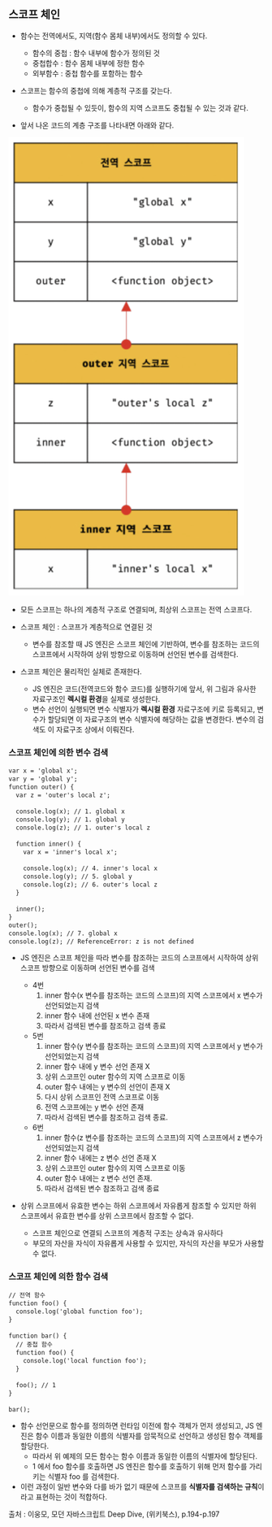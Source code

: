## 스코프 체인
* 함수는 전역에서도, 지역(함수 몸체 내부)에서도 정의할 수 있다.
  * 함수의 중첩 : 함수 내부에 함수가 정의된 것
  * 중첩합수 : 함수 몸체 내부에 정한 함수
  * 외부함수 : 중첩 함수를 포함하는 함수
* 스코프는 함수의 중첩에 의해 계층적 구조를 갖는다.
  * 함수가 중첩될 수 있듯이, 함수의 지역 스코프도 중첩될 수 있는 것과 같다.

* 앞서 나온 코드의 계층 구조를 나타내면 아래와 같다.

![스코프 체인](https://github.com/5nam/TIL/blob/master/JavaScript/%EC%8A%A4%EC%BD%94%ED%94%84/%E1%84%89%E1%85%B3%E1%84%8F%E1%85%B3%E1%84%85%E1%85%B5%E1%86%AB%E1%84%89%E1%85%A3%E1%86%BA%202023-02-03%20%E1%84%8B%E1%85%A9%E1%84%92%E1%85%AE%2010.02.17.png)

* 모든 스코프는 하나의 계층적 구조로 연결되며, 최상위 스코프는 전역 스코프다.
* 스코프 체인 : 스코프가 계층적으로 연결된 것
  * 변수를 참조할 때 JS 엔진은 스코프 체인에 기반하여, 변수를 참조하는 코드의 스코프에서 시작하여 상위 방향으로 이동하며 선언된 변수를 검색한다.

* 스코프 체인은 물리적인 실체로 존재한다.
  * JS 엔진은 코드(전역코드와 함수 코드)를 실행하기에 앞서, 위 그림과 유사한 자료구조인 **렉시컬 환경**을 실제로 생성한다.
  * 변수 선언이 실행되면 변수 식별자가 **렉시컬 환경** 자료구조에 키로 등록되고, 변수가 할당되면 이 자료구조의 변수 식별자에 해당하는 값을 변경한다. 변수의 검색도 이 자료구조 상에서 이뤄진다.
  
### 스코프 체인에 의한 변수 검색
~~~
var x = 'global x';
var y = 'global y';
function outer() {
  var z = 'outer's local z';
  
  console.log(x); // 1. global x
  console.log(y); // 1. global y
  console.log(z); // 1. outer's local z
   
  function inner() {
    var x = 'inner's local x';
    
    console.log(x); // 4. inner's local x
    console.log(y); // 5. global y
    console.log(z); // 6. outer's local z
  }
  
  inner();
}
outer();
console.log(x); // 7. global x
console.log(z); // ReferenceError: z is not defined
~~~

* JS 엔진은 스코프 체인을 따라 변수를 참조하는 코드의 스코프에서 시작하여 상위 스코프 방향으로 이동하며 선언된 변수를 검색
  * 4번
    1. inner 함수(x 변수를 참조하는 코드의 스코프)의 지역 스코프에서 x 변수가 선언되었는지 검색
    2. inner 함수 내에 선언된 x 변수 존재
    3. 따라서 검색된 변수를 참조하고 검색 종료
  * 5번
    1. inner 함수(y 변수를 참조하는 코드의 스코프)의 지역 스코프에서 y 변수가 선언되었는지 검색
    2. inner 함수 내에 y 변수 선언 존재 X
    3. 상위 스코프인 outer 함수의 지역 스코프로 이동
    4. outer 함수 내에는 y 변수의 선언이 존재 X
    5. 다시 상위 스코프인 전역 스코프로 이동
    6. 전역 스코프에는 y 변수 선언 존재
    7. 따라서 검색된 변수를 참조하고 검색 종료.
  * 6번
    1. inner 함수(z 변수를 참조하는 코드의 스코프)의 지역 스코프에서 z 변수가 선언되었는지 검색
    2. inner 함수 내에는 z 변수 선언 존재 X
    3. 상위 스코프인 outer 함수의 지역 스코프로 이동
    4. outer 함수 내에는 z 변수 선언 존재.
    5. 따라서 검색된 변수 참조하고 검색 종료

* 상위 스코프에서 유효한 변수는 하위 스코프에서 자유롭게 참조할 수 있지만 하위 스코프에서 유효한 변수를 상위 스코프에서 참조할 수 없다.
  * 스코프 체인으로 연결되 스코프의 계층적 구조는 상속과 유사하다
  * 부모의 자산을 자식이 자유롭게 사용할 수 있지만, 자식의 자산을 부모가 사용할 수 없다.

### 스코프 체인에 의한 함수 검색
~~~
// 전역 함수
function foo() {
  console.log('global function foo');
}

function bar() {
  // 중첩 함수
  function foo() {
    console.log('local function foo');
  }
  
  foo(); // 1
}

bar();
~~~
* 함수 선언문으로 함수를 정의하면 런타임 이전에 함수 객체가 먼저 생성되고, JS 엔진은 함수 이름과 동일한 이름의 식별자를 암묵적으로 선언하고 생성된 함수 객체를 할당한다.
  * 따라서 위 예제의 모든 함수는 함수 이름과 동일한 이름의 식별자에 할당된다.
  * 1 에서 foo 함수를 호출하면 JS 엔진은 함수를 호출하기 위해 먼저 함수를 가리키는 식별자 foo 를 검색한다.
* 이런 과정이 일반 변수와 다를 바가 없기 때문에 스코프를 **식별자를 검색하는 규칙**이라고 표현하는 것이 적합하다.


출처 : 이웅모, 모던 자바스크립트 Deep Dive, (위키북스), p.194-p.197
